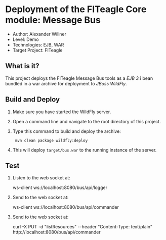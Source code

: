 Deployment of the FITeagle Core module: Message Bus
===================================================
- Author: Alexander Willner
- Level: Demo
- Technologies: EJB, WAR
- Target Project: FITeagle

What is it?
-----------

This project deploys the FITeagle Message Bus tools as a *EJB 3.1* bean bundled in a war archive for deployment to *JBoss WildFly*.

Build and Deploy
----------------

1. Make sure you have started the WildFly server.
2. Open a command line and navigate to the root directory of this project.
3. Type this command to build and deploy the archive:

        mvn clean package wildfly:deploy

4. This will deploy `target/bus.war` to the running instance of the server.

Test
----

1. Listen to the web socket at:

    ws-client ws://localhost:8080/bus/api/logger

2. Send to the web socket at:

    ws-client ws://localhost:8080/bus/api/commander

3. Send to the web socket at:

    curl -X PUT -d "listResources" --header "Content-Type: text/plain" http://localhost:8080/bus/api/commander

